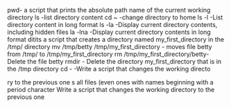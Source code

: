 pwd- a script that prints the absolute path name of the current working directory
ls -list directory content
cd ~ -change directory to home
ls -l -List directory content in long format
ls -la -Display current directory contents, including hidden files
la -lna -Display current directory contents in long format ditits
 a script that creates a directory named my_first_directory in the /tmp/ directory
mv /tmp/betty /tmp/my_first_directory  - moves file betty from /tmp/ to /tmp/my_first_directory
 rm /tmp/my_first_directory/betty- Delete the file betty
rmdir - Delete the directory my_first_directory that is in the /tmp directory
 cd - -Write a script that changes the working directo

ry to the previous one
s all files (even ones with names beginning with a period character
Write a script that changes the working directory to the previous one
